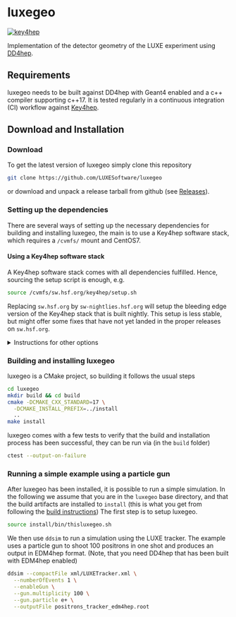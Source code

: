 # luxegeo

[![key4hep](https://github.com/LUXEsoftware/luxegeo/actions/workflows/key4hep.yml/badge.svg)](https://github.com/LUXEsoftware/luxegeo/actions/workflows/key4hep.yml)

Implementation of the detector geometry of the LUXE experiment using [DD4hep](https://dd4hep.web.cern.ch/dd4hep/).

## Requirements
luxegeo needs to be built against DD4hep with Geant4 enabled and a c++ compiler
supporting c++17. It is tested regularly in a continuous integration (CI)
workflow against [Key4hep](https://key4hep.web.cern.ch).

## Download and Installation
### Download
To get the latest version of luxegeo simply clone this repository

```bash
git clone https://github.com/LUXESoftware/luxegeo
```

or download and unpack a release tarball from github (see [Releases](https://github.com/LUXEsoftware/luxegeo/releases)).

### Setting up the dependencies
There are several ways of setting up the necessary dependencies for building and
installing luxegeo, the main is to use a Key4hep software stack, which requires
a `/cvmfs/` mount and CentOS7.

#### Using a Key4hep software stack
A Key4hep software stack comes with all dependencies fulfilled. Hence, sourcing
the setup script is enough, e.g.

```bash
source /cvmfs/sw.hsf.org/key4hep/setup.sh
```

Replacing `sw.hsf.org` by `sw-nightlies.hsf.org` will setup the bleeding edge
version of the Key4hep stack that is built nightly. This setup is less stable,
but might offer some fixes that have not yet landed in the proper releases on
`sw.hsf.org`.

<details>
  <summary>Instructions for other options</summary>

#### Using an LCG software stack
Similar to the Key4hep stack it is possible to use an LCG software stack that
also comes with all depenencies fulfilled. These releases are available or
different linux flavors and compilers, and again sourcing the approriate setup
script is enough, e.g.

```bash
source /cvmfs/sft.cern.ch/lcg/views/LCG_102/x86_64-centos7-gcc11-opt/setup.sh
```

#### Using an existing DD4hep installation
If you have an existing installation of DD4hep on your system, it should be
enough to initialize that via

```bash
source </path/to/dd4hep/installation>/bin/thisdd4hep.sh
```

</details>

### Building and installing luxegeo
luxegeo is a CMake project, so building it follows the usual steps

```bash
cd luxegeo
mkdir build && cd build
cmake -DCMAKE_CXX_STANDARD=17 \
  -DCMAKE_INSTALL_PREFIX=../install
  ..
make install
```

luxegeo comes with a few tests to verify that the build and installation process
has been successful, they can be run via (in the `build` folder)

```bash
ctest --output-on-failure
```

### Running a simple example using a particle gun
After luxegeo has been installed, it is possible to run a simple simulation. In
the following we assume that you are in the `luxegeo` base directory, and that
the build artifacts are installed to `install` (this is what you get from
following the [build instructions](#building-and-installing-luxegeo)) The first
step is to setup luxegeo.

```bash
source install/bin/thisluxegeo.sh
```

We then use `ddsim` to run a simulation using the LUXE tracker. The example uses
a particle gun to shoot 100 positrons in one shot and produces an output in
EDM4hep format. (Note, that you need DD4hep that has been built with EDM4hep
enabled)

```bash
ddsim --compactFile xml/LUXETracker.xml \
  --numberOfEvents 1 \
  --enableGun \
  --gun.multiplicity 100 \
  --gun.particle e+ \
  --outputFile positrons_tracker_edm4hep.root
```
